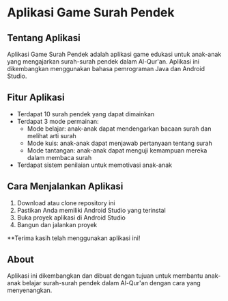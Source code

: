 # Aplikasi Game Surah Pendek

## Tentang Aplikasi

Aplikasi Game Surah Pendek adalah aplikasi game edukasi untuk anak-anak yang mengajarkan surah-surah pendek dalam Al-Qur'an. Aplikasi ini dikembangkan menggunakan bahasa pemrograman Java dan Android Studio.

## Fitur Aplikasi

* Terdapat 10 surah pendek yang dapat dimainkan
* Terdapat 3 mode permainan:
    * Mode belajar: anak-anak dapat mendengarkan bacaan surah dan melihat arti surah
    * Mode kuis: anak-anak dapat menjawab pertanyaan tentang surah
    * Mode tantangan: anak-anak dapat menguji kemampuan mereka dalam membaca surah
* Terdapat sistem penilaian untuk memotivasi anak-anak

## Cara Menjalankan Aplikasi

1. Download atau clone repository ini
2. Pastikan Anda memiliki Android Studio yang terinstal
3. Buka proyek aplikasi di Android Studio
4. Bangun dan jalankan proyek

**Terima kasih telah menggunakan aplikasi ini!

## About

Aplikasi ini dikembangkan dan dibuat dengan tujuan untuk membantu anak-anak belajar surah-surah pendek dalam Al-Qur'an dengan cara yang menyenangkan.
